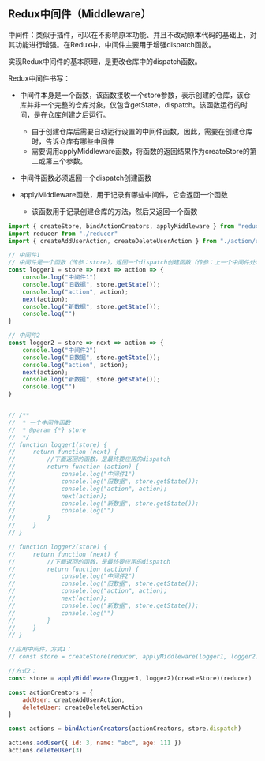 ## Redux中间件（Middleware）

中间件：类似于插件，可以在不影响原本功能、并且不改动原本代码的基础上，对其功能进行增强。在Redux中，中间件主要用于增强dispatch函数。

实现Redux中间件的基本原理，是更改仓库中的dispatch函数。

Redux中间件书写：

- 中间件本身是一个函数，该函数接收一个store参数，表示创建的仓库，该仓库并非一个完整的仓库对象，仅包含getState，dispatch。该函数运行的时间，是在仓库创建之后运行。
  - 由于创建仓库后需要自动运行设置的中间件函数，因此，需要在创建仓库时，告诉仓库有哪些中间件
  - 需要调用applyMiddleware函数，将函数的返回结果作为createStore的第二或第三个参数。
- 中间件函数必须返回一个dispatch创建函数


- applyMiddleware函数，用于记录有哪些中间件，它会返回一个函数
  - 该函数用于记录创建仓库的方法，然后又返回一个函数




```jsx
import { createStore, bindActionCreators, applyMiddleware } from "redux";
import reducer from "./reducer"
import { createAddUserAction, createDeleteUserAction } from "./action/usersAction"

// 中间件1
// 中间件是一个函数（传参：store），返回一个dispatch创建函数（传参：上一个中间件处理过的dispatch函数，一个函数，该函数返回一个函数会作为dispatch）
const logger1 = store => next => action => {
    console.log("中间件1")
    console.log("旧数据", store.getState());
    console.log("action", action);
    next(action);
    console.log("新数据", store.getState());
    console.log("")
}

// 中间件2
const logger2 = store => next => action => {
    console.log("中间件2")
    console.log("旧数据", store.getState());
    console.log("action", action);
    next(action);
    console.log("新数据", store.getState());
    console.log("")
}


// /**
//  * 一个中间件函数
//  * @param {*} store 
//  */
// function logger1(store) {
//     return function (next) {
//         //下面返回的函数，是最终要应用的dispatch
//         return function (action) {
//             console.log("中间件1")
//             console.log("旧数据", store.getState());
//             console.log("action", action);
//             next(action);
//             console.log("新数据", store.getState());
//             console.log("")
//         }
//     }
// }

// function logger2(store) {
//     return function (next) {
//         //下面返回的函数，是最终要应用的dispatch
//         return function (action) {
//             console.log("中间件2")
//             console.log("旧数据", store.getState());
//             console.log("action", action);
//             next(action);
//             console.log("新数据", store.getState());
//             console.log("")
//         }
//     }
// }

//应用中间件，方式1：
// const store = createStore(reducer, applyMiddleware(logger1, logger2));

//方式2：
const store = applyMiddleware(logger1, logger2)(createStore)(reducer)

const actionCreators = {
    addUser: createAddUserAction,
    deleteUser: createDeleteUserAction
}

const actions = bindActionCreators(actionCreators, store.dispatch)

actions.addUser({ id: 3, name: "abc", age: 111 })
actions.deleteUser(3)
```
